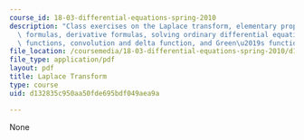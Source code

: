 ```yaml
---
course_id: 18-03-differential-equations-spring-2010
description: "Class exercises on the Laplace transform, elementary properties and\
  \ formulas, derivative formulas, solving ordinary differential equation, discontinuous\
  \ functions, convolution and delta function, and Green\u2019s function."
file_location: /coursemedia/18-03-differential-equations-spring-2010/d132835c950aa50fde695bdf049aea9a_MIT18_03S10_3ex.pdf
file_type: application/pdf
layout: pdf
title: Laplace Transform
type: course
uid: d132835c950aa50fde695bdf049aea9a

---
```

None